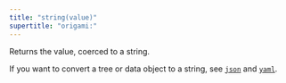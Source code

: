 ```yaml
---
title: "string(value)"
supertitle: "origami:"
---
```


Returns the value, coerced to a string.

If you want to convert a tree or data object to a string, see [`json`](json.html) and [`yaml`](yaml.html).
